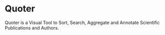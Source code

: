Quoter
======

Quoter is a Visual Tool to Sort, Search, Aggregate and Annotate Scientific Publications and Authors.